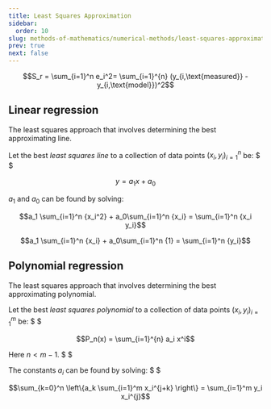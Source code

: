 ```yaml
---
title: Least Squares Approximation
sidebar:
  order: 10
slug: methods-of-mathematics/numerical-methods/least-squares-approximation
prev: true
next: false
---
```


```math
S_r = \sum_{i=1}^n e_i^2=
\sum_{i=1}^{n} (y_{i,\text{measured}} - y_{i,\text{model}})^2
```

## Linear regression

The least squares approach that involves determining the best approximating line.

Let the best _least squares line_ to a collection of data points ${(x_i,y_i)_{i=1}^n}$ be: $ $

```math
y = a_1 x + a_0
```

$a_1$ and $a_0$ can be found by solving:

```math
a_1 \sum_{i=1}^n {x_i^2} + a_0\sum_{i=1}^n {x_i} = \sum_{i=1}^n {x_i y_i}
```

```math
a_1 \sum_{i=1}^n {x_i} + a_0\sum_{i=1}^n {1} = \sum_{i=1}^n {y_i}
```

## Polynomial regression

The least squares approach that involves determining the best approximating polynomial.

Let the best _least squares polynomial_ to a collection of data points ${(x_i,y_i)_{i=1}^m}$ be: $ $

```math
P_n(x) = \sum_{i=1}^{n} a_i x^i
```

Here $n \lt m-1$. $ $

The constants $a_i$ can be found by solving: $ $

```math
\sum_{k=0}^n \left\{a_k \sum_{i=1}^m x_i^{j+k} \right\} = \sum_{i=1}^m y_i x_i^{j}
```
